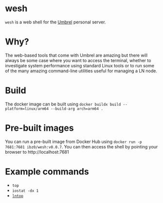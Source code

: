 # wesh

`wesh` is a web shell for the [Umbrel](https://github.com/getumbrel/) personal server.

# Why?

The web-based tools that come with Umbrel are amazing but there will always be some case where you want to access the terminal, whether to investigate system performance using standard Linux tools or to run some of the many amazing command-line utilities useful for managing a LN node.

# Build

The docker image can be built using `docker buildx build --platform=linux/arm64 --build-arg arch=arm64 .`

# Pre-built images

You can run a pre-built image from Docker Hub using `docker run -p 7681:7681 ibz0/wesh:v0.0.7`. You can then access the shell by pointing your browser to http://localhost:7681

# Example commands

* `top`
* `iostat -dx 1`
* [`lntop`](https://github.com/edouardparis/lntop/)
